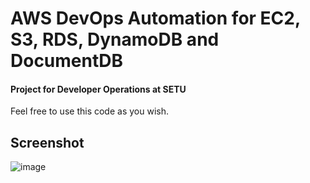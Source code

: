 # AWS DevOps Automation for EC2, S3, RDS, DynamoDB and DocumentDB
#### Project for Developer Operations at SETU

Feel free to use this code as you wish.

## Screenshot
![image](https://github.com/user-attachments/assets/8e89b1d5-a3fe-4ad1-bc37-198bfd781bf1)
